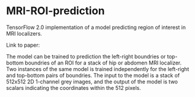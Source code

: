 # MRI-ROI-prediction
TensorFlow 2.0 implementation of a model predicting region of interest in MRI localizers.

Link to paper:

The model can be trained to prediction the left-right boundries or top-bottom boundries of an ROI for a stack of hip or abdomen MRI localizer. 
Two instances of the same model is trained independently for the left-right and top-bottom pairs of boundries.
The input to the model is a stack of 512x512 2D 1-channel grey images, and the output of the model is two scalars indicating the coordinates within the 512 pixels. 
